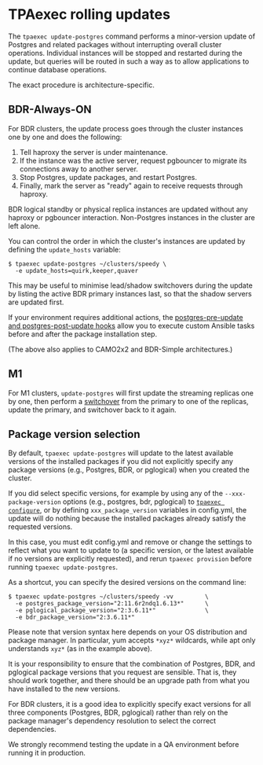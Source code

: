 # TPAexec rolling updates

The ``tpaexec update-postgres`` command performs a minor-version update
of Postgres and related packages without interrupting overall cluster
operations. Individual instances will be stopped and restarted during
the update, but queries will be routed in such a way as to allow
applications to continue database operations.

The exact procedure is architecture-specific.

## BDR-Always-ON

For BDR clusters, the update process goes through the cluster instances
one by one and does the following:

1. Tell haproxy the server is under maintenance.
2. If the instance was the active server, request pgbouncer to migrate
   its connections away to another server.
3. Stop Postgres, update packages, and restart Postgres.
5. Finally, mark the server as "ready" again to receive requests through
   haproxy.

BDR logical standby or physical replica instances are updated without
any haproxy or pgbouncer interaction. Non-Postgres instances in the
cluster are left alone. 

You can control the order in which the cluster's instances are updated
by defining the ``update_hosts`` variable:

```
$ tpaexec update-postgres ~/clusters/speedy \
  -e update_hosts=quirk,keeper,quaver
```

This may be useful to minimise lead/shadow switchovers during the update
by listing the active BDR primary instances last, so that the shadow
servers are updated first.

If your environment requires additional actions, the
[postgres-pre-update and postgres-post-update hooks](tpaexec-hooks.md)
allow you to execute custom Ansible tasks before and after the package
installation step.

(The above also applies to CAMO2x2 and BDR-Simple architectures.)

## M1

For M1 clusters, ``update-postgres`` will first update the streaming
replicas one by one, then perform a [switchover](tpaexec-switchover.md)
from the primary to one of the replicas, update the primary, and
switchover back to it again.

## Package version selection

By default, ``tpaexec update-postgres`` will update to the latest
available versions of the installed packages if you did not explicitly
specify any package versions (e.g., Postgres, BDR, or pglogical) when
you created the cluster.

If you did select specific versions, for example by using any of the
``--xxx-package-version`` options (e.g., postgres, bdr, pglogical) to
[``tpaexec configure``](tpaexec-configure.md), or by defining
``xxx_package_version`` variables in config.yml, the update will do
nothing because the installed packages already satisfy the requested
versions.

In this case, you must edit config.yml and remove or change the settings
to reflect what you want to update to (a specific version, or the latest
available if no versions are explicitly requested), and rerun
``tpaexec provision`` before running ``tpaexec update-postgres``.

As a shortcut, you can specify the desired versions on the command line:

```
$ tpaexec update-postgres ~/clusters/speedy -vv         \
  -e postgres_package_version="2:11.6r2ndq1.6.13*"      \
  -e pglogical_package_version="2:3.6.11*"              \
  -e bdr_package_version="2:3.6.11*"
```

Please note that version syntax here depends on your OS distribution and
package manager. In particular, yum accepts ``*xyz*`` wildcards, while
apt only understands ``xyz*`` (as in the example above).

It is your responsibility to ensure that the combination of Postgres,
BDR, and pglogical package versions that you request are sensible. That
is, they should work together, and there should be an upgrade path from
what you have installed to the new versions.

For BDR clusters, it is a good idea to explicitly specify exact versions
for all three components (Postgres, BDR, pglogical) rather than rely on
the package manager's dependency resolution to select the correct
dependencies.

We strongly recommend testing the update in a QA environment before
running it in production.
